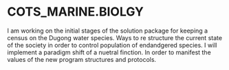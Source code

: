 # COTS_MARINE.BIOLGY
I am working on the initial stages of the solution package for keeping a census on the Dugong water species. Ways to re structure the current state of the society in order to control population of endandgered species. I will implement a paradigm shift of a nuetral finction. In order to manifest the values of the new program structures and protocols. 
